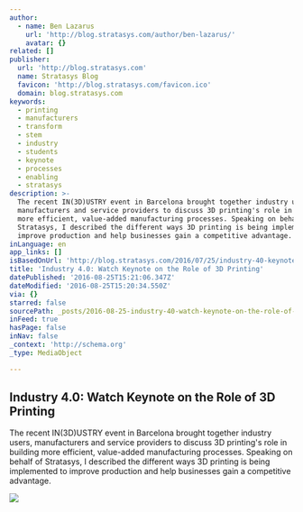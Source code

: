 ```yaml
---
author:
  - name: Ben Lazarus
    url: 'http://blog.stratasys.com/author/ben-lazarus/'
    avatar: {}
related: []
publisher:
  url: 'http://blog.stratasys.com'
  name: Stratasys Blog
  favicon: 'http://blog.stratasys.com/favicon.ico'
  domain: blog.stratasys.com
keywords:
  - printing
  - manufacturers
  - transform
  - stem
  - industry
  - students
  - keynote
  - processes
  - enabling
  - stratasys
description: >-
  The recent IN(3D)USTRY event in Barcelona brought together industry users,
  manufacturers and service providers to discuss 3D printing's role in building
  more efficient, value-added manufacturing processes. Speaking on behalf of
  Stratasys, I described the different ways 3D printing is being implemented to
  improve production and help businesses gain a competitive advantage.
inLanguage: en
app_links: []
isBasedOnUrl: 'http://blog.stratasys.com/2016/07/25/industry-40-keynote-ben-lazarus/'
title: 'Industry 4.0: Watch Keynote on the Role of 3D Printing'
datePublished: '2016-08-25T15:21:06.347Z'
dateModified: '2016-08-25T15:20:34.550Z'
via: {}
starred: false
sourcePath: _posts/2016-08-25-industry-40-watch-keynote-on-the-role-of-3d-printing.md
inFeed: true
hasPage: false
inNav: false
_context: 'http://schema.org'
_type: MediaObject

---
```

<article style=""><h1>Industry 4.0: Watch Keynote on the Role of 3D Printing</h1><p>The recent IN(3D)USTRY event in Barcelona brought together industry users, manufacturers and service providers to discuss 3D printing's role in building more efficient, value-added manufacturing processes. Speaking on behalf of Stratasys, I described the different ways 3D printing is being implemented to improve production and help businesses gain a competitive advantage.</p><img src="http://blog.stratasys.com/wp-content/uploads/2016/07/ben-lazarus-2.jpg" /></article>